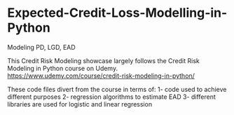 # Expected-Credit-Loss-Modelling-in-Python
Modeling PD, LGD, EAD

This Credit Risk Modeling showcase largely follows the Credit Risk Modeling in Python course on Udemy.
https://www.udemy.com/course/credit-risk-modeling-in-python/

These code files divert from the course in terms of:
1- code used to achieve different purposes
2- regression algorithms to estimate EAD
3- different libraries are used for logistic and linear regression
